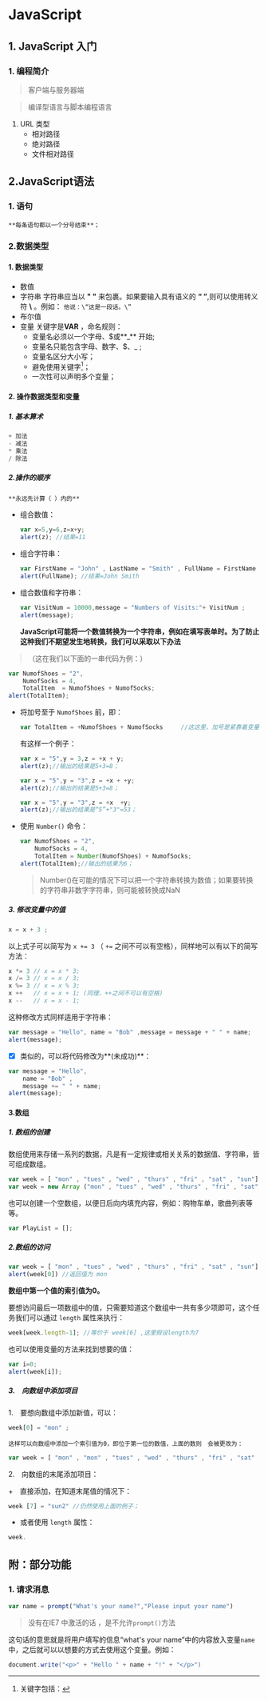 # JavaScript



## 1. JavaScript 入门

### 	1. 编程简介

> 客户端与服务器端

> 编译型语言与脚本编程语言

1. URL 类型
   + 相对路径
   + 绝对路径
   + 文件相对路径

## 2.JavaScript语法

### 1. 语句

	**每条语句都以一个分号结束**；

### 2.数据类型

#### 1. 数据类型

+ 数值
+ 字符串
   字符串应当以 **" "** 来包裹。如果要输入具有语义的 **“ ”**,则可以使用转义符 **\\** 。例如： `他说：\“这是一段话。\”`
+ 布尔值
+ 变量
   关键字是**VAR** ，命名规则：
  + 变量名必须以一个字母、$或**_** 开始;
  + 变量名只能包含字母、数字、$、_ ;
  + 变量名区分大小写；
  + 避免使用关键字[^1]；
  + 一次性可以声明多个变量；
#### 2. 操作数据类型和变量

##### 1. 基本算术

```javascript
+ 加法
- 减法
* 乘法
/ 除法
```

##### 2.操作的顺序

	**永远先计算（ ）内的** 	

+ 组合数值：

  ```javascript
  var x=5,y=6,z=x+y;
  alert(z); //结果=11
  ```

+ 组合字符串：

  ```javascript
  var FirstName = "John" , LastName = "Smith" , FullName = FirstName + " " + LastName;
  alert(FullName); //结果=John Smith
  ```

+ 组合数值和字符串：

  ```javascript
  var VisitNum = 10000,message = "Numbers of Visits:"+ VisitNum ; 
  alert(message);
  ```

  ​**JavaScript可能将一个数值转换为一个字符串，例如在填写表单时。为了防止这种我们不期望发生地转换，我们可以采取以下办法**

>  （这在我们以下面的一串代码为例：）

```javascript
var NumofShoes = "2",
    NumofSocks = 4,
    TotalItem  = NumofShoes + NumofSocks;
alert(TotalItem);
```

+ 将加号至于 `NumofShoes` 前，即：

  ```javascript
  var TotalItem = +NumofShoes + NumofSocks     //这这里，加号是紧靠着变量的，中间无空格。这样可以让字符串转换为数字
  ```

  有这样一个例子：

  ```javascript
  var x = "5",y = 3,z = +x + y;
  alert(z);//输出的结果是5+3=8；

  var x = "5",y = "3",z = +x + +y;
  alert(z);//输出的结果是5+3=8；

  var x = "5",y = "3",z = +x  +y;
  alert(z);//输出的结果是“5”+"3"=53；
  ```

+ 使用 `Number()` 命令：

  ```javascript
  var NumofShoes = "2",
      NumofSocks = 4,
      TotalItem = Number(NumofShoes) + NumofSocks;
  alert(TotalItem);//输出的结果为6；
  ```

  > Number()在可能的情况下可以把一个字符串转换为数值；如果要转换的字符串非数字字符串，则可能被转换成NaN

##### 3. 修改变量中的值

```javascript
x = x + 3 ;
```

以上式子可以简写为 ` x += 3 ` （ `+=` 之间不可以有空格），同样地可以有以下的简写方法：

```javascript
x *= 3 // x = x * 3;
x /= 3 // x = x / 3;
x %= 3 // x = x % 3;
x ++   // x = x + 1; (同理，++之间不可以有空格)
x --   // x = x - 1;
```

这种修改方式同样适用于字符串：

```javascript
var message = "Hello", name = "Bob" ,message = message + " " + name;
alert(message);
```

+ [x] 类似的，可以将代码修改为**(未成功)**：

```javascript
var message = "Hello", 
    name = "Bob" ,
    message += " " + name;
alert(message);
```

#### 3.数组

##### 1. 数组的创建

数组使用来存储一系列的数据，凡是有一定规律或相关关系的数据值、字符串，皆可组成数组。

```javascript
var week = [ "mon" , "tues" , "wed" , "thurs" , "fri" , "sat" , "sun"]; //方法一
var week = new Array ("mon" , "tues" , "wed" , "thurs" , "fri" , "sat" , "sun"); //方法二
```

也可以创建一个空数组，以便日后向内填充内容，例如：购物车单，歌曲列表等等。

```javascript
var PlayList = [];
```

##### 2.数组的访问

```javascript
var week = [ "mon" , "tues" , "wed" , "thurs" , "fri" , "sat" , "sun"]; 
alert(week[0]) //返回值为 mon
```

**数组中第一个值的索引值为0。**

要想访问最后一项数组中的值，只需要知道这个数组中一共有多少项即可，这个任务我们可以通过 `length` 属性来执行：

```javascript
week[week.length-1]; //等价于 week[6] ,这里假设length为7
```

也可以使用变量的方法来找到想要的值：

```javascript
var i=0;
alert(week[i]);
```

##### 3.　向数组中添加项目

1.　要想向数组中添加新值，可以：

```javascript
week[0] = "mon" ;
```

	这样可以向数组中添加一个索引值为0，即位于第一位的数值，上面的数则　会被更改为：

```javascript
var week = [ "mon" , "mon" , "tues" , "wed" , "thurs" , "fri" , "sat" , "sun"]; 
```

2.　向数组的末尾添加项目：

+　直接添加，在知道末尾值的情况下：

```javascript
week [7] = "sun2" //仍然使用上面的例子；
```

+ 或者使用 `length` 属性：

```javascript
week.
```



## 附：部分功能

### 1. 请求消息

```javascript
var name = prompt("What's your name?","Please input your name")
```

> 没有在IE7 中激活的话 ，是不允许`prompt()`方法

这句话的意思就是将用户填写的信息“what's your name”中的内容放入变量`name` 中，之后就可以以想要的方式去使用这个变量。例如：

```java
document.write("<p>" + "Hello " + name + "!" + "</p>")
```



[^1]: 关键字包括：